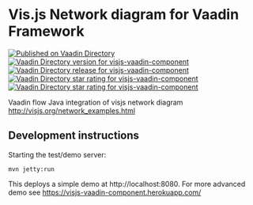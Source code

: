 # Vis.js Network diagram for Vaadin Framework

[![Published on Vaadin Directory](https://img.shields.io/badge/Vaadin%20Directory-published-00b4f0.svg)](https://vaadin.com/directory/component/visjs-vaadin-component) 
[![Vaadin Directory version for visjs-vaadin-component](http://img.shields.io/vaadin-directory/version/visjs-vaadin-component.svg)](https://vaadin.com/directory/component/visjs-vaadin-component)
[![Vaadin Directory release for visjs-vaadin-component](http://img.shields.io/vaadin-directory/release-date/visjs-vaadin-component.svg)](https://vaadin.com/directory/component/visjs-vaadin-component)
[![Vaadin Directory star rating for visjs-vaadin-component](http://img.shields.io/vaadin-directory/star/visjs-vaadin-component.svg)](https://vaadin.com/directory/component/visjs-vaadin-component)
[![Vaadin Directory star rating for visjs-vaadin-component](http://img.shields.io/vaadin-directory/rating-count/visjs-vaadin-component.svg)](https://vaadin.com/directory/component/visjs-vaadin-component)



Vaadin flow Java integration of visjs network diagram http://visjs.org/network_examples.html

## Development instructions

Starting the test/demo server:
```
mvn jetty:run
```

This deploys a simple demo at http://localhost:8080. For more advanced demo see https://visjs-vaadin-component.herokuapp.com/
